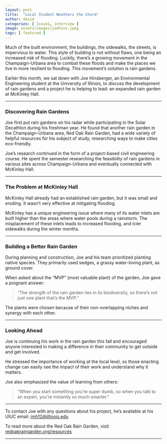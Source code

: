 ```yaml
---
layout: post
title:  "Local Student Weathers the Storm"
author: david
categories: [ Issue1, interview ]
image: assets/images/joehins.jpeg
tags: [ featured ]
---
```


Much of the built environment, the buildings, the sidewalks, the streets, is impervious to water. This style of building is not without flaws, one being an increased risk of flooding. Luckily, there’s a growing movement in the Champaign-Urbana area to combat these floods and make the places we live in more resilient to flooding. This movement’s solution is rain gardens.

Earlier this month, we sat down with Joe Hinsberger, an Environmental Engineering student at the University of Illinois, to discuss the development of rain gardens and a project he is helping to lead: an expanded rain garden at McKinley Hall.

---

### Discovering Rain Gardens

Joe first put rain gardens on his radar while participating in the Solar Decathlon during his freshman year. He found that another rain garden in the Champaign-Urbana area, Red Oak Rain Garden, had a wide variety of helpful resources for his subject of study, researching ways to make cities eco-friendly.  

Joe’s research continued in the form of a project-based civil engineering course. He spent the semester researching the feasibility of rain gardens in various sites across Champaign-Urbana and eventually connected with McKinley Hall.

---

### The Problem at McKinley Hall

McKinley Hall already had an established rain garden, but it was small and eroding. It wasn’t very effective at mitigating flooding.  

McKinley has a unique engineering issue where many of its water inlets are built higher than the areas where water pools during a rainstorm. The misplacement of these inlets leads to increased flooding, and icier sidewalks during the winter months.

---

### Building a Better Rain Garden

During planning and construction, Joe and his team prioritized planting native species. They primarily used sedges, a grassy water-loving plant, as ground cover.  

When asked about the “MVP” (most valuable plant) of the garden, Joe gave a poignant answer:

> “The strength of the rain garden lies in its biodiversity, so there’s not just one plant that’s the MVP.”

The plants were chosen because of their non-overlapping niches and synergy with each other.

---

### Looking Ahead

Joe is continuing his work in the rain garden this fall and encouraged anyone interested in making a difference in their community to get outside and get involved.  

He stressed the importance of working at the local level, so those enacting change can easily see the impact of their work and understand why it matters.  

Joe also emphasized the value of learning from others:

> “When you start something you’re super dumb, so when you talk to an expert, you’re instantly so much smarter.”

---

To contact Joe with any questions about his project, he’s available at his UIUC email: [jmh12@illinois.edu](mailto:jmh12@illinois.edu)  

To read more about the Red Oak Rain Garden, visit [redoakraingarden.org/resources](https://redoakraingarden.org/resources)  

---

